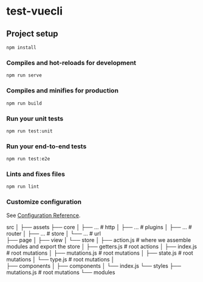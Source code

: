 # test-vuecli

## Project setup
```
npm install
```

### Compiles and hot-reloads for development
```
npm run serve
```

### Compiles and minifies for production
```
npm run build
```

### Run your unit tests
```
npm run test:unit
```

### Run your end-to-end tests
```
npm run test:e2e
```

### Lints and fixes files
```
npm run lint
```

### Customize configuration
See [Configuration Reference](https://cli.vuejs.org/config/).

src
│
├── assets
├── core
│   ├── ... # http
│   ├── ... # plugins
│   ├── ... # router
│   ├── ... # store
│   └── ... # url    
├── page
│     ├── view
│     └── store
│         ├── action.js         # where we assemble modules and export the store
│         ├── getters.js        # root actions
│         ├── index.js          # root mutations
│         ├── mutations.js      # root mutations
│         ├── state.js          # root mutations
│         └── type.js           # root mutations
│            
├── components
│   ├── components
│   └── index.js
└── styles
    ├── mutations.js      # root mutations
    └── modules
        


        